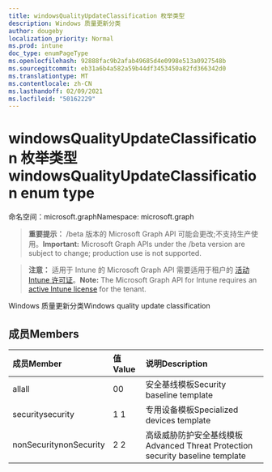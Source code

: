 ```yaml
---
title: windowsQualityUpdateClassification 枚举类型
description: Windows 质量更新分类
author: dougeby
localization_priority: Normal
ms.prod: intune
doc_type: enumPageType
ms.openlocfilehash: 92888fac9b2afab49685d4e0998e513a0927548b
ms.sourcegitcommit: eb31a6b4a582a59b44df3453450a82fd366342d0
ms.translationtype: MT
ms.contentlocale: zh-CN
ms.lasthandoff: 02/09/2021
ms.locfileid: "50162229"
---
```

# <a name="windowsqualityupdateclassification-enum-type"></a><span data-ttu-id="2dd15-103">windowsQualityUpdateClassification 枚举类型</span><span class="sxs-lookup"><span data-stu-id="2dd15-103">windowsQualityUpdateClassification enum type</span></span>

<span data-ttu-id="2dd15-104">命名空间：microsoft.graph</span><span class="sxs-lookup"><span data-stu-id="2dd15-104">Namespace: microsoft.graph</span></span>

> <span data-ttu-id="2dd15-105">**重要提示：** /beta 版本的 Microsoft Graph API 可能会更改;不支持生产使用。</span><span class="sxs-lookup"><span data-stu-id="2dd15-105">**Important:** Microsoft Graph APIs under the /beta version are subject to change; production use is not supported.</span></span>

> <span data-ttu-id="2dd15-106">**注意：** 适用于 Intune 的 Microsoft Graph API 需要适用于租户的 [活动 Intune 许可证](https://go.microsoft.com/fwlink/?linkid=839381)。</span><span class="sxs-lookup"><span data-stu-id="2dd15-106">**Note:** The Microsoft Graph API for Intune requires an [active Intune license](https://go.microsoft.com/fwlink/?linkid=839381) for the tenant.</span></span>

<span data-ttu-id="2dd15-107">Windows 质量更新分类</span><span class="sxs-lookup"><span data-stu-id="2dd15-107">Windows quality update classification</span></span>

## <a name="members"></a><span data-ttu-id="2dd15-108">成员</span><span class="sxs-lookup"><span data-stu-id="2dd15-108">Members</span></span>
|<span data-ttu-id="2dd15-109">成员</span><span class="sxs-lookup"><span data-stu-id="2dd15-109">Member</span></span>|<span data-ttu-id="2dd15-110">值</span><span class="sxs-lookup"><span data-stu-id="2dd15-110">Value</span></span>|<span data-ttu-id="2dd15-111">说明</span><span class="sxs-lookup"><span data-stu-id="2dd15-111">Description</span></span>|
|:---|:---|:---|
|<span data-ttu-id="2dd15-112">all</span><span class="sxs-lookup"><span data-stu-id="2dd15-112">all</span></span>|<span data-ttu-id="2dd15-113">0</span><span class="sxs-lookup"><span data-stu-id="2dd15-113">0</span></span>|<span data-ttu-id="2dd15-114">安全基线模板</span><span class="sxs-lookup"><span data-stu-id="2dd15-114">Security baseline template</span></span>|
|<span data-ttu-id="2dd15-115">security</span><span class="sxs-lookup"><span data-stu-id="2dd15-115">security</span></span>|<span data-ttu-id="2dd15-116">1 </span><span class="sxs-lookup"><span data-stu-id="2dd15-116">1</span></span>|<span data-ttu-id="2dd15-117">专用设备模板</span><span class="sxs-lookup"><span data-stu-id="2dd15-117">Specialized devices template</span></span>|
|<span data-ttu-id="2dd15-118">nonSecurity</span><span class="sxs-lookup"><span data-stu-id="2dd15-118">nonSecurity</span></span>|<span data-ttu-id="2dd15-119">2 </span><span class="sxs-lookup"><span data-stu-id="2dd15-119">2</span></span>|<span data-ttu-id="2dd15-120">高级威胁防护安全基线模板</span><span class="sxs-lookup"><span data-stu-id="2dd15-120">Advanced Threat Protection security baseline template</span></span>|





